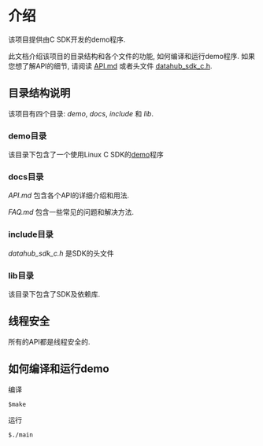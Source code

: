 # 介绍

该项目提供由C SDK开发的demo程序.

此文档介绍该项目的目录结构和各个文件的功能, 如何编译和运行demo程序. 如果您想了解API的细节, 请阅读 [API.md](docs/API.md) 或者头文件 [datahub_sdk_c.h](include/datahub_sdk_c.h).

## 目录结构说明

该项目有四个目录: *demo*, *docs*, *include* 和 *lib*.

### demo目录

该目录下包含了一个使用Linux C SDK的[demo](demo/main.c)程序

### docs目录

*API.md* 包含各个API的详细介绍和用法.

*FAQ.md* 包含一些常见的问题和解决方法.

### include目录

*datahub_sdk_c.h* 是SDK的头文件

### lib目录

该目录下包含了SDK及依赖库.

## 线程安全

所有的API都是线程安全的.

## 如何编译和运行demo

编译

```
$make
```

运行

```
$./main
```
